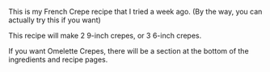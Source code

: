 This is my French Crepe recipe that I tried a week ago. (By the way, you can actually try this if you want)

This recipe will make 2 9-inch crepes, or 3 6-inch crepes.

If you want Omelette Crepes, there will be a section at the bottom of the ingredients and recipe pages.